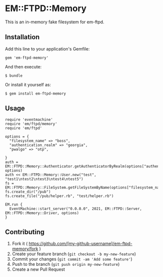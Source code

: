 # EM::FTPD::Memory

This is an in-memory fake filesystem for em-ftpd. 

## Installation

Add this line to your application's Gemfile:

    gem 'em-ftpd-memory'

And then execute:

    $ bundle

Or install it yourself as:

    $ gem install em-ftpd-memory

## Usage

	require 'eventmachine'
	require 'em/ftpd/memory'
	require 'em/ftpd'
	
    options = {
      "filesystem_name" => "boss",
      "authentication_realm" => "georgia",
      "pwalgo" => "otp",
      
    }
    auth = EM::FTPD::Memory::Authenticator.getAuthenticatorByRealm(options["authentication_realm"], options)
    auth << EM::FTPD::Memory::User.new("test", "test1\ntest2\ntest3\ntest4\ntest5")
    fs = EM::FTPD::Memory::FileSystem.getFileSystemByName(options["filesystem_name"])
    fs.create_dir("/pub")
    fs.create_file("/pub/helper.rb", "test/helper.rb")
    
    EM.run {
      EventMachine::start_server("0.0.0.0", 2021, EM::FTPD::Server, EM::FTPD::Memory::Driver, options)
    }

## Contributing

1. Fork it ( https://github.com/[my-github-username]/em-ftpd-memory/fork )
2. Create your feature branch (`git checkout -b my-new-feature`)
3. Commit your changes (`git commit -am 'Add some feature'`)
4. Push to the branch (`git push origin my-new-feature`)
5. Create a new Pull Request
